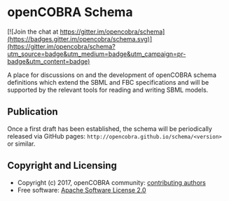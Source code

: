 # openCOBRA Schema

[![Join the chat at https://gitter.im/opencobra/schema](https://badges.gitter.im/opencobra/schema.svg)](https://gitter.im/opencobra/schema?utm_source=badge&utm_medium=badge&utm_campaign=pr-badge&utm_content=badge)

A place for discussions on and the development of openCOBRA schema definitions which extend the SBML and FBC specifications and
will be supported by the relevant tools for reading and writing SBML models.

## Publication

Once a first draft has been established, the schema will be periodically 
released via GitHub pages: `http://opencobra.github.io/schema/<version>` or similar.

## Copyright and Licensing

*  Copyright (c) 2017, openCOBRA community: [contributing authors](AUTHORS.md)
*  Free software: [Apache Software License 2.0](LICENSE)
